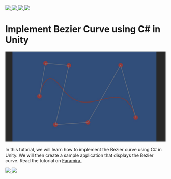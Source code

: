 <p align='left'>
  <a href="#">
    <img src="https://visitor-badge.glitch.me/badge?page_id=bezier-curve.visitor-badge" />        
  </a>
  <a href="https://www.linkedin.com/in/shamim-akhtar/">
    <img src="https://img.shields.io/badge/linkedin-%230077B5.svg?&flat-square&logo=linkedin&logoColor=white" />
  </a>
  <a href="mailto:shamim.akhtar@gmail.com">
    <img src="https://img.shields.io/badge/Gmail-D14836?flat-square&logo=gmail&logoColor=white" />        
  </a>
  <a href="https://www.facebook.com/faramiraSG/">
    <img src="https://img.shields.io/badge/Facebook-1877F2?flat-square&logo=facebook&logoColor=white" />        
  </a>
</p>

# Implement Bezier Curve using C# in Unity


![Bezier Curve](https://github.com/shamim-akhtar/bezier-curve/blob/main/Bezier.jpg)

In this tutorial, we will learn how to implement the Bezier curve using C# in Unity. We will then create a sample application that displays the Bezier curve.
Read the tutorial on [Faramira.](https://faramira.com/implement-bezier-curve-using-csharp-in-unity/)

<p align='left'>
  <a href="#">
    <img src="https://img.shields.io/badge/Unity-2020.3.5f1-green" />        
  </a>
  <a href="#">
    <img src="https://img.shields.io/badge/%20-C%23-blue" />
  </a>
</p>
